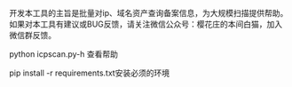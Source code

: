 开发本工具的主旨是批量对ip、域名资产查询备案信息，为大规模扫描提供帮助。
如果对本工具有建议或BUG反馈，请关注微信公众号：樱花庄的本间白猫，加入微信群反馈。

python icpscan.py-h 查看帮助

pip install -r requirements.txt安装必须的环境
